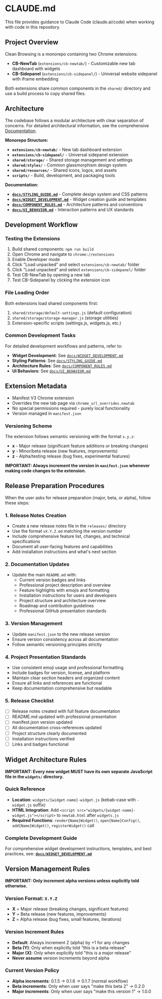 # CLAUDE.md

This file provides guidance to Claude Code (claude.ai/code) when working with code in this repository.

## Project Overview

Clean Browsing is a monorepo containing two Chrome extensions:
- **CB-NewTab** (`extensions/cb-newtab/`) - Customizable new tab dashboard with widgets
- **CB-Sidepanel** (`extensions/cb-sidepanel/`) - Universal website sidepanel with iframe embedding

Both extensions share common components in the `shared/` directory and use a build process to copy shared files.

## Architecture

The codebase follows a modular architecture with clear separation of concerns. For detailed architectural information, see the comprehensive [Documentation](docs/README.md).

**Monorepo Structure:**
- **`extensions/cb-newtab/`** - New tab dashboard extension
- **`extensions/cb-sidepanel/`** - Universal sidepanel extension
- **`shared/storage/`** - Shared storage management and settings
- **`shared/styles/`** - Common glassmorphism design system
- **`shared/resources/`** - Shared icons, logos, and assets
- **`scripts/`** - Build, development, and packaging tools

**Documentation:**
- **[`docs/STYLING_GUIDE.md`](docs/STYLING_GUIDE.md)** - Complete design system and CSS patterns
- **[`docs/WIDGET_DEVELOPMENT.md`](docs/WIDGET_DEVELOPMENT.md)** - Widget creation guide and templates
- **[`docs/COMPONENT_RULES.md`](docs/COMPONENT_RULES.md)** - Architecture patterns and conventions
- **[`docs/UI_BEHAVIOR.md`](docs/UI_BEHAVIOR.md)** - Interaction patterns and UX standards

## Development Workflow

### Testing the Extensions
1. Build shared components: `npm run build`
2. Open Chrome and navigate to `chrome://extensions`
3. Enable Developer mode
4. Click "Load unpacked" and select `extensions/cb-newtab/` folder
5. Click "Load unpacked" and select `extensions/cb-sidepanel/` folder
6. Test CB-NewTab by opening a new tab
7. Test CB-Sidepanel by clicking the extension icon

### File Loading Order
Both extensions load shared components first:
1. `shared/storage/default-settings.js` (default configuration)
2. `shared/storage/storage-manager.js` (storage utilities)
3. Extension-specific scripts (settings.js, widgets.js, etc.)

### Common Development Tasks

For detailed development workflows and patterns, refer to:
- **Widget Development**: See [`docs/WIDGET_DEVELOPMENT.md`](docs/WIDGET_DEVELOPMENT.md)
- **Styling Patterns**: See [`docs/STYLING_GUIDE.md`](docs/STYLING_GUIDE.md) 
- **Architecture Rules**: See [`docs/COMPONENT_RULES.md`](docs/COMPONENT_RULES.md)
- **UI Behaviors**: See [`docs/UI_BEHAVIOR.md`](docs/UI_BEHAVIOR.md)

## Extension Metadata

- Manifest V3 Chrome extension
- Overrides the new tab page via `chrome_url_overrides.newtab`
- No special permissions required - purely local functionality
- Version managed in `manifest.json`

### Versioning Scheme
The extension follows semantic versioning with the format `x.y.z`:
- **x** - Major release (significant feature additions or breaking changes)
- **y** - Minor/beta release (new features, improvements)
- **z** - Alpha/testing release (bug fixes, experimental features)

**IMPORTANT: Always increment the version in `manifest.json` whenever making code changes to the extension.**

## Release Preparation Procedures

When the user asks for release preparation (major, beta, or alpha), follow these steps:

### 1. Release Notes Creation
- Create a new release notes file in the `releases/` directory
- Use the format `vX.Y.Z.md` matching the version number
- Include comprehensive feature list, changes, and technical specifications
- Document all user-facing features and capabilities
- Add installation instructions and what's next section

### 2. Documentation Updates
- Update the main `README.md` with:
  - Current version badges and links
  - Professional project description and overview
  - Feature highlights with emojis and formatting
  - Installation instructions for users and developers
  - Project structure and architecture overview
  - Roadmap and contribution guidelines
  - Professional GitHub presentation standards

### 3. Version Management
- Update `manifest.json` to the new release version
- Ensure version consistency across all documentation
- Follow semantic versioning principles strictly

### 4. Project Presentation Standards
- Use consistent emoji usage and professional formatting
- Include badges for version, license, and platform
- Maintain clear section headers and organized content
- Ensure all links and references are functional
- Keep documentation comprehensive but readable

### 5. Release Checklist
- [ ] Release notes created with full feature documentation
- [ ] README.md updated with professional presentation
- [ ] manifest.json version updated
- [ ] All documentation cross-references updated
- [ ] Project structure clearly documented
- [ ] Installation instructions verified
- [ ] Links and badges functional

## Widget Architecture Rules

**IMPORTANT: Every new widget MUST have its own separate JavaScript file in the `widgets/` directory.**

### Quick Reference
- **Location**: `widgets/{widget-name}-widget.js` (kebab-case with `-widget.js` suffix)
- **HTML Integration**: Add `<script src="widgets/{widget-name}-widget.js"></script>` to `newtab.html` after `widgets.js`
- **Required Functions**: `render{Name}Widget()`, `open{Name}Config()`, `add{Name}Widget()`, `registerWidget()` call

### Complete Development Guide
For comprehensive widget development instructions, templates, and best practices, see:
**[`docs/WIDGET_DEVELOPMENT.md`](docs/WIDGET_DEVELOPMENT.md)**

## Version Management Rules

**IMPORTANT: Only increment alpha versions unless explicitly told otherwise.**

### Version Format: `X.Y.Z`
- **X** = Major release (breaking changes, significant features)
- **Y** = Beta release (new features, improvements) 
- **Z** = Alpha release (bug fixes, small features, iterations)

### Version Increment Rules
- **Default**: Always increment Z (alpha) by +1 for any changes
- **Beta (Y)**: Only when explicitly told "this is a beta release"
- **Major (X)**: Only when explicitly told "this is a major release"
- **Never assume** version increments beyond alpha

### Current Version Policy
- **Alpha increments**: 0.1.5 → 0.1.6 → 0.1.7 (normal workflow)
- **Beta increments**: Only when user says "make this beta 2" → 0.2.0
- **Major increments**: Only when user says "make this version 1" → 1.0.0